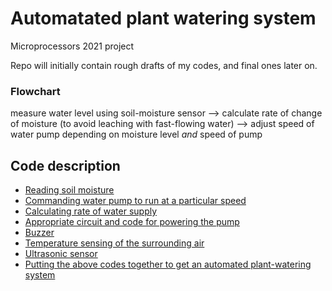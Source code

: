 # Automatated plant watering system

Microprocessors 2021 project

Repo will initially contain rough drafts of my codes, and final ones later on.

### Flowchart

measure water level using soil-moisture sensor  -->  calculate rate of change of moisture (to avoid leaching with fast-flowing water)  -->  adjust speed of water pump depending on moisture level *and* speed of pump

## Code description
- [Reading soil moisture](https://github.com/jaiisrani/Automated_plant_watering/tree/main/Read_soil_moisture)
- [Commanding water pump to run at a particular speed](https://github.com/jaiisrani/Automatated_plant_watering/tree/main/Command_pump)
- [Calculating rate of water supply](https://github.com/jaiisrani/Automated_plant_watering/tree/main/Moisture_rate)
- [Appropriate circuit and code for powering the pump](https://github.com/jaiisrani/Automated_plant_watering/tree/main/Power_pump)
- [Buzzer](https://github.com/jaiisrani/Automatated_plant_watering/tree/main/Buzzer)
- [Temperature sensing of the surrounding air](https://github.com/jaiisrani/Automated_plant_watering/tree/main/Temperature_sensor)
- [Ultrasonic sensor](https://github.com/jaiisrani/Automated_plant_watering/tree/main/Ultrasonic_sensor)
- [Putting the above codes together to get an automated plant-watering system](https://github.com/jaiisrani/Automated_plant_watering/tree/main/Automated_plant_watering)
